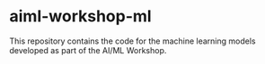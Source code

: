# aiml-workshop-ml
This repository contains the code for the machine learning models developed as part of the AI/ML Workshop. 
